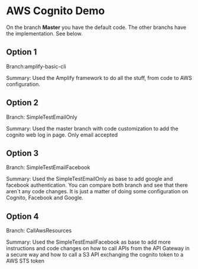 # AWS Cognito Demo

On the branch **Master** you have the default code. The other branchs have the implementation. See below.

## Option 1

Branch:amplify-basic-cli

Summary: Used the Amplify framework to do all the stuff, from code to AWS configuration.

## Option 2

Branch: SimpleTestEmailOnly

Summary: Used the master branch with code customization to add the cognito web log in page. Only email accepted

## Option 3

Branch: SimpleTestEmailFacebook

Summary: Used the SimpleTestEmailOnly as base to add google and facebook authentication. You can compare both branch and see that there aren`t any code changes. It is just a matter of doing some configuration on Cognito, Facebook and Google.

## Option 4

Branch: CallAwsResources

Summary: Used the SimpleTestEmailFacebook as base to add more instructions and code changes on how to call APIs from the API Gateway in a secure way and how to call a S3 API exchanging the cognito token to a AWS STS token
